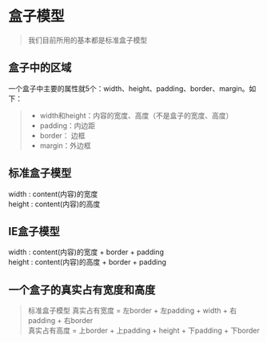 # 盒子模型
> 我们目前所用的基本都是标准盒子模型

## 盒子中的区域
一个盒子中主要的属性就5个：width、height、padding、border、margin。如下：
> - width和height：内容的宽度、高度（不是盒子的宽度、高度）
> - padding：内边距
> - border： 边框
> - margin：外边框

## 标准盒子模型
width : content(内容)的宽度  
height : content(内容)的高度

## IE盒子模型
width : content(内容)的宽度 + border + padding  
height : content(内容)的高度 + border + padding

## 一个盒子的真实占有宽度和高度
> 标准盒子模型
真实占有宽度 = 左border + 左padding + width + 右padding + 右border  
真实占有高度 = 上border + 上padding + height + 下padding + 下border
